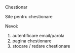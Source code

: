 Chestionar

Site pentru chestionare

Nevoi:
1. autentificare email/parola
2. pagina chestionare
3. stocare / redare chestionare